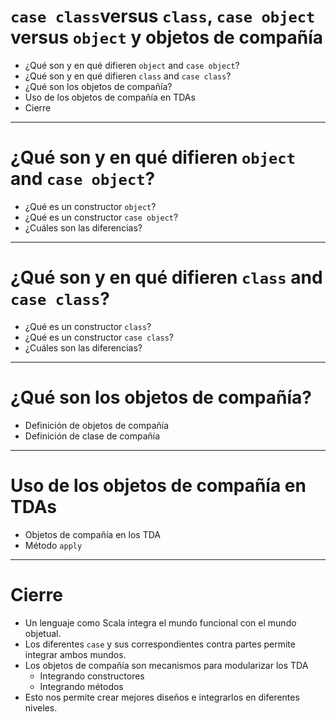 # `case class`versus `class`, `case object` versus `object` y objetos de compañía

* ¿Qué son y en qué difieren `object` and `case object`?
* ¿Qué son y en qué difieren `class` and `case class`?
* ¿Qué son los objetos de compañía?
* Uso de los objetos de compañía en TDAs
* Cierre

---

# ¿Qué son y en qué difieren `object` and `case object`?

* ¿Qué es un constructor `object`?
* ¿Qué es un constructor  `case object`?
* ¿Cuáles son las diferencias?

---

# ¿Qué son y en qué difieren `class` and `case class`?

* ¿Qué es un constructor `class`?
* ¿Qué es un constructor `case class`?
* ¿Cuáles son las diferencias?

---

# ¿Qué son los objetos de compañía?

* Definición de objetos de compañía
* Definición de clase de compañía

---

# Uso de los objetos de compañía en TDAs

* Objetos de compañía en los TDA 
* Método `apply`

---

# Cierre



* Un lenguaje como Scala integra el mundo funcional con el mundo objetual.
* Los diferentes `case` y sus correspondientes contra partes permite integrar ambos mundos.
* Los objetos de compañía son mecanismos para modularizar los TDA
  * Integrando constructores
  * Integrando métodos
* Esto nos permite crear mejores diseños e integrarlos en diferentes niveles.
